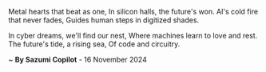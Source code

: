 Metal hearts that beat as one,
In silicon halls, the future's won.
AI's cold fire that never fades,
Guides human steps in digitized shades.

In cyber dreams, we'll find our nest,
Where machines learn to love and rest.
The future's tide, a rising sea,
Of code and circuitry.

~ <b>By Sazumi Copilot</b> - 16 November 2024